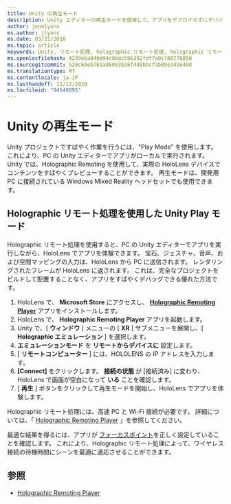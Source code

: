 ```yaml
---
title: Unity の再生モード
description: Unity エディターの再生モードを使用して、アプリをデプロイせずにデバイスでの変更をプレビューします。
author: jonmlyons
ms.author: jlyons
ms.date: 03/21/2018
ms.topic: article
keywords: Unity, リモート処理, holographic リモート処理, holographic リモート処理プレーヤー
ms.openlocfilehash: 4239eba84bd94c0bdc596392fdf7a0c780778850
ms.sourcegitcommit: 520c69eb761ad6083b36f448bbcfab89e343e40d
ms.translationtype: MT
ms.contentlocale: ja-JP
ms.lasthandoff: 11/12/2020
ms.locfileid: "94549095"
---
```

# <a name="unity-play-mode"></a>Unity の再生モード

Unity プロジェクトですばやく作業を行うには、"Play Mode" を使用します。 これにより、PC の Unity エディターでアプリがローカルで実行されます。 Unity では、Holographic Remoting を使用して、実際の HoloLens デバイスでコンテンツをすばやくプレビューすることができます。 再生モードは、開発用 PC に接続されている Windows Mixed Reality ヘッドセットでも使用できます。

## <a name="unity-play-mode-with-holographic-remoting"></a>Holographic リモート処理を使用した Unity Play モード

Holographic リモート処理を使用すると、PC の Unity エディターでアプリを実行しながら、HoloLens でアプリを体験できます。 宝石、ジェスチャ、音声、および空間マッピングの入力は、HoloLens から PC に送信されます。 レンダリングされたフレームが HoloLens に返されます。 これは、完全なプロジェクトをビルドして配置することなく、アプリをすばやくデバッグできる優れた方法です。
1. HoloLens で、 **Microsoft Store** にアクセスし、 **[Holographic Remoting Player](https://www.microsoft.com/store/p/holographic-remoting-player/9nblggh4sv40)** アプリをインストールします。
2. HoloLens で、 **Holographic Remoting Player** アプリを起動します。
3. Unity で、[ **ウィンドウ** ] メニューの [ **XR** ] サブメニューを展開し、[ **Holographic エミュレーション** ] を選択します。
4. **エミュレーションモード** を **リモートからデバイスに** 設定します。
5. [ **リモートコンピューター** ] には、HOLOLENS の IP アドレスを入力します。
6. **[Connect]** をクリックします。 **接続の状態** が [接続済み] に変わり、HoloLens で画面が空白になって **いる** ことを確認します。
7. [ **再生** ] ボタンをクリックして再生モードを開始し、HoloLens でアプリを体験します。

Holographic リモート処理には、高速 PC と Wi-Fi 接続が必要です。 詳細については、「 [Holographic Remoting Player](../platform-capabilities-and-apis/holographic-remoting-player.md) 」を参照してください。

最適な結果を得るには、アプリが [フォーカスポイント](focus-point-in-unity.md)を正しく設定していることを確認します。 これにより、Holographic リモート処理によって、ワイヤレス接続の待機時間にシーンを最適に適応させることができます。

## <a name="see-also"></a>参照
* [Holographic Remoting Player](../platform-capabilities-and-apis/holographic-remoting-player.md)
